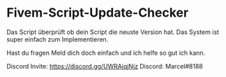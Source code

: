# Fivem-Script-Update-Checker
Das Script überprüft ob dein Script die neuste Version hat.
Das System ist super einfach zum Implementieren.

Hast du fragen Meld dich doch einfach und ich helfe so gut ich kann.

Discord Invite: https://discord.gg/UWRAjqjNjz
Discord: Marcel#8188
